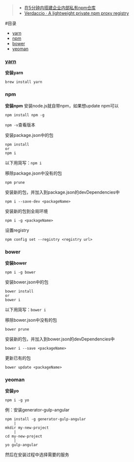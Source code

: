 
> - [在5分钟内搭建企业内部私有npm仓库](https://github.com/jaywcjlove/handbook/blob/master/CentOS/%E5%9C%A85%E5%88%86%E9%92%9F%E5%86%85%E6%90%AD%E5%BB%BA%E4%BC%81%E4%B8%9A%E5%86%85%E9%83%A8%E7%A7%81%E6%9C%89npm%E4%BB%93%E5%BA%93.md)
> - [Verdaccio · A lightweight private npm proxy registry](https://github.com/verdaccio/verdaccio)


#目录

- [yarn](#yarn)
- [npm](#npm)
- [bower](#bower)
- [yeoman](#yeoman)

### [yarn](https://yarnpkg.com/zh-Hans/)
**安装yarn**
```shell
brew install yarn
```

### npm
**安装npm**
安装node.js就自带npm，如果想update npm可以
```
npm install npm -g
```
`npm -v`查看版本

安装package.json中的包
```
npm install
or
npm i
```
以下用简写：`npm i`


移除package.json中没有的包
```
npm prune
```

安装新的包，并加入到package.json的devDependencies中
```
npm i --save-dev <packageName>
```

安装新的包到全局环境
```
npm i -g <packageName>
```

设置registry
```
npm config set --registry <registry url>
```

### bower
**安装bower**
```
npm i -g bower 
```

安装bower.json中的包
```
bower install
or
bower i
```
以下用简写：`bower i`

移除bower.json中没有的包
```
bower prune
```

安装新的包，并加入到bower.json的devDependencies中
```
bower i --save <packageName>
```

更新已有的包
```
bower update <packageName>
```

### yeoman
**安装yo**
```
npm i -g yo
```

例：安装generator-gulp-angular

```
npm install -g generator-gulp-angular
    |
mkdir my-new-project
    |
cd my-new-project
    |
yo gulp-angular
```
然后在安装过程中选择需要的服务





